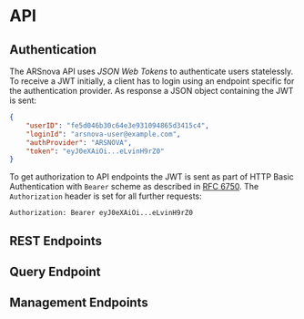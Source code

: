 # API

## Authentication

The ARSnova API uses _JSON Web Tokens_ to authenticate users statelessly.
To receive a JWT initially, a client has to login using an endpoint specific for the authentication provider.
As response a JSON object containing the JWT is sent:

```json
{
	"userID": "fe5d046b30c64e3e931094865d3415c4",
	"loginId": "arsnova-user@example.com",
	"authProvider": "ARSNOVA",
	"token": "eyJ0eXAiOi...eLvinH9rZ0"
}
```

To get authorization to API endpoints the JWT is sent as part of HTTP Basic Authentication with `Bearer` scheme as described in
[RFC 6750](https://tools.ietf.org/html/rfc6750).
The `Authorization` header is set for all further requests:

```
Authorization: Bearer eyJ0eXAiOi...eLvinH9rZ0
```

## REST Endpoints

## Query Endpoint

## Management Endpoints
